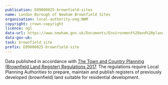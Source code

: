 ```yaml
---
publication: E09000025-brownfield-sites
name: London Borough of Newham Brownfield Sites
organisation: local-authority-eng:NWM
copyright: crown-copyright
licence: ogl
data-url: https://www.newham.gov.uk/Documents/Environment%20and%20planning/Newham%20Brownfield%20Register.csv
data-gov-uk: 
task: brownfield_site
prefix: E09000025-brownfield-site
---
```


Data published in accordance with [The Town and Country Planning (Brownfield Land Register) Regulations 2017](http://www.legislation.gov.uk/uksi/2017/403/contents/made).
The regulations require Local Planning Authorities to prepare, maintain and publish registers of previously developed (brownfield) land suitable for residential development.

